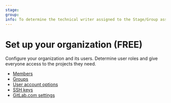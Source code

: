 ```yaml
---
stage: 
group: 
info: To determine the technical writer assigned to the Stage/Group associated with this page, see https://about.gitlab.com/handbook/engineering/ux/technical-writing/#assignments
---
```


# Set up your organization **(FREE)**
Configure your organization and its users. Determine user roles
and give everyone access to the projects they need.

- [Members](../user/project/members/index.md)
- [Groups](../user/group/index.md)
- [User account options](../user/profile/index.md)
- [SSH keys](../ssh/README.md)
- [GitLab.com settings](../user/gitlab_com/index.md)
